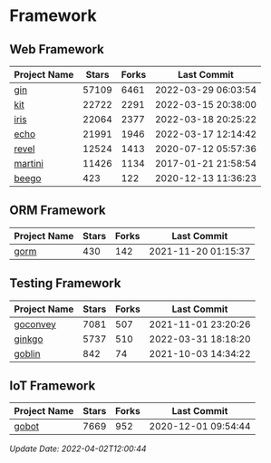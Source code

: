 # Framework

## Web Framework
| Project Name | Stars | Forks | Last Commit |
| ------------ | ----- | ----- | ----------- |
| [gin](https://github.com/gin-gonic/gin) | 57109 | 6461 | 2022-03-29 06:03:54 |
| [kit](https://github.com/go-kit/kit) | 22722 | 2291 | 2022-03-15 20:38:00 |
| [iris](https://github.com/kataras/iris) | 22064 | 2377 | 2022-03-18 20:25:22 |
| [echo](https://github.com/labstack/echo) | 21991 | 1946 | 2022-03-17 12:14:42 |
| [revel](https://github.com/revel/revel) | 12524 | 1413 | 2020-07-12 05:57:36 |
| [martini](https://github.com/go-martini/martini) | 11426 | 1134 | 2017-01-21 21:58:54 |
| [beego](https://github.com/astaxie/beego) | 423 | 122 | 2020-12-13 11:36:23 |

## ORM Framework
| Project Name | Stars | Forks | Last Commit |
| ------------ | ----- | ----- | ----------- |
| [gorm](https://github.com/jinzhu/gorm) | 430 | 142 | 2021-11-20 01:15:37 |

## Testing Framework
| Project Name | Stars | Forks | Last Commit |
| ------------ | ----- | ----- | ----------- |
| [goconvey](https://github.com/smartystreets/goconvey) | 7081 | 507 | 2021-11-01 23:20:26 |
| [ginkgo](https://github.com/onsi/ginkgo) | 5737 | 510 | 2022-03-31 18:18:20 |
| [goblin](https://github.com/franela/goblin) | 842 | 74 | 2021-10-03 14:34:22 |

## IoT Framework
| Project Name | Stars | Forks | Last Commit |
| ------------ | ----- | ----- | ----------- |
| [gobot](https://github.com/hybridgroup/gobot) | 7669 | 952 | 2020-12-01 09:54:44 |

*Update Date: 2022-04-02T12:00:44*